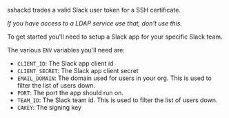 sshackd trades a valid Slack user token for a SSH certificate.

_If you have access to a LDAP service use that, don't use this._

To get started you'll need to setup a Slack app for your specific Slack team.

The various `ENV` variables you'll need are:

- `CLIENT_ID`: The Slack app client id
- `CLIENT_SECRET`: The Slack app client secret
- `EMAIL_DOMAIN`: The domain used for users in your org. This is used to filter the list of users down.
- `PORT`: The port the app should run on.
- `TEAM_ID`: The Slack team id. This is used to filter the list of users down.
- `CAKEY`: The signing key

